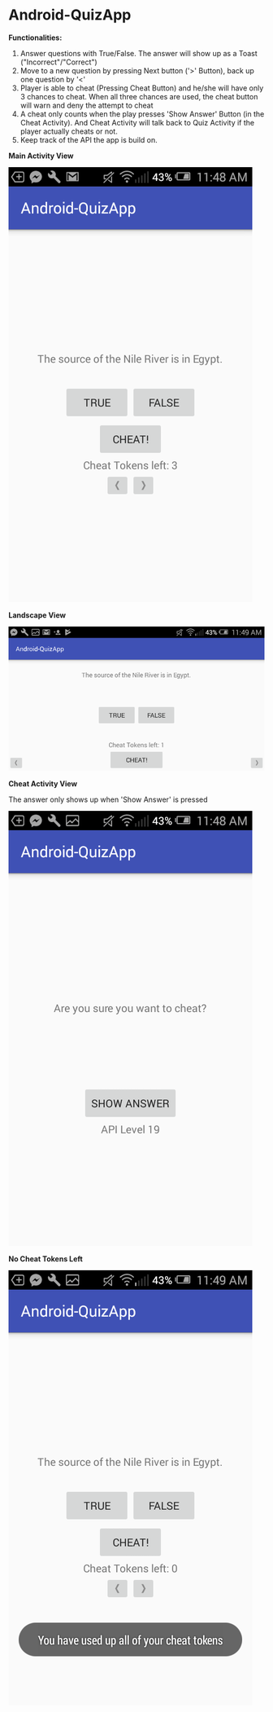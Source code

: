 # Android-QuizApp


**Functionalities:**
1. Answer questions with True/False. The answer will show up as a Toast ("Incorrect"/"Correct")
2. Move to a new question by pressing Next button ('>' Button), back up one question by '<'
3. Player is able to cheat (Pressing Cheat Button) and he/she will have only 3 chances to cheat. When all three chances are used, the cheat button will warn and deny the attempt to cheat
4. A cheat only counts when the play presses 'Show Answer' Button (in the Cheat Activity). And Cheat Activity will talk back to Quiz Activity if the player actually cheats or not.
5. Keep track of the API the app is build on.

**Main Activity View**

![alt text](Screenshot1.png)

**Landscape View**

![alt text](Screenshot2.png)

**Cheat Activity View**

The answer only shows up when 'Show Answer' is pressed

![alt text](Screenshot3.png)

**No Cheat Tokens Left**

![alt text](Screenshot4.png)
